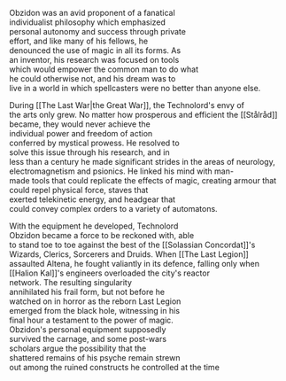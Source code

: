 Obzidon was an avid proponent of a fanatical individualist philosophy which emphasized personal autonomy and success through private effort, and like many of his fellows, he denounced the use of magic in all its forms. As an inventor, his research was focused on tools which would empower the common man to do what he could otherwise not, and his dream was to live in a world in which spellcasters were no better than anyone else. 

During [[The Last War|the Great War]], the Technolord's envy of the arts only grew. No matter how prosperous and efficient the [[Stålråd]] became, they would never achieve the individual power and freedom of action conferred by mystical prowess. He resolved to solve this issue through his research, and in less than a century he made significant strides in the areas of neurology, electromagnetism and psionics. He linked his mind with man-made tools that could replicate the effects of magic, creating armour that could repel physical force, staves that exerted telekinetic energy, and headgear that could convey complex orders to a variety of automatons. 

With the equipment he developed, Technolord Obzidon became a force to be reckoned with, able to stand toe to toe against the best of the [[Solassian Concordat]]'s Wizards, Clerics, Sorcerers and Druids. When [[The Last Legion]] assaulted Altena, he fought valiantly in its defence, falling only when [[Halion Kal]]'s engineers overloaded the city's reactor network. The resulting singularity annihilated his frail form, but not before he watched on in horror as the reborn Last Legion emerged from the black hole, witnessing in his final hour a testament to the power of magic. Obzidon's personal equipment supposedly survived the carnage, and some post-wars scholars argue the possibility that the shattered remains of his psyche remain strewn out among the ruined constructs he controlled at the time
